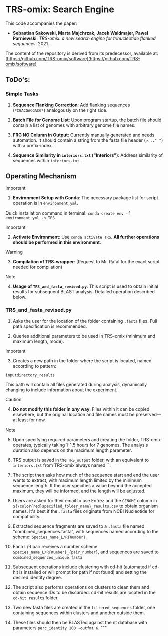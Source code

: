 # TRS-omix: Search Engine

This code accompanies the paper:

- **Sebastian Sakowski, Marta Majchrzak, Jacek Waldmajer, Pawel Parniewski**: *TRS-omix: a new search engine for trinucleotide flanked sequences*. 2021.

The content of the repository is derived from its predecessor, available at:
[https://github.com/TRS-omix/software](https://github.com/TRS-omix/software)

## ToDo's:

### Simple Tasks

1. **Sequence Flanking Correction**: Add flanking sequences (`*CGACGACGACG*`) analogously on the right side.

2. **Batch File for Genome List**: Upon program startup, the batch file should contain a list of genomes with arbitrary genome file names.

3. **FRG NO Column in Output**: Currently manually generated and needs automation. It should contain a string from the fasta file header (`>..." "`) with a prefix-index.

4. **Sequence Similarity in `interiors.txt` ("Interiors")**: Address similarity of sequences within `interiors.txt`.

## Operating Mechanism
> [!IMPORTANT]
> 1. **Environment Setup with Conda**: The necessary package list for script operation is in `environment.yml`.
   
   Quick installation command in terminal: `conda create env -f environment.yml -n TRS`

> [!IMPORTANT]
> 2. **Activate Environment**: Use `conda activate TRS`. **All further operations should be performed in this environment**.

> [!WARNING]
> 3. **Compilation of TRS-wrapper**: (Request to Mr. Rafal for the exact script needed for compilation)

> [!NOTE]
> 4. **Usage of `TRS_and_fasta_revised.py`**: This script is used to obtain initial results for subsequent BLAST analysis. Detailed operation described below.

### TRS_and_fasta_revised.py

1. Asks the user for the location of the folder containing `.fasta` files. Full path specification is recommended.

2. Queries additional parameters to be used in TRS-omix (minimum and maximum length, mode).

> [!IMPORTANT]
> 3. Creates a new path in the folder where the script is located, named according to pattern:
> 
>  `inputdirectory_results`
> 
> This path will contain all files generated during analysis, dynamically changing to include information about the experiment.

> [!CAUTION]
> 4. **Do not modify this folder in _any_ way**. Files within it can be copied elsewhere, but the original location and file names must be preserved—at least for now.

> [!NOTE]
> 5. Upon specifying required parameters and creating the folder, TRS-omix operates, typically taking 1-1.5 hours for 7 genomes. The analysis duration also depends on the maximum length parameter.

6. TRS output is saved in the `TRS_output` folder, with an equivalent to `interiors.txt` from TRS-omix always named ``.

7. The script then asks how much of the sequence start and end the user wants to extract, with maximum length limited by the minimum sequence length. If the user specifies a value beyond the accepted maximum, they will be informed, and the length will be adjusted.

8. Users are asked for their email to use Entrez and the `GENOME` column in `${\color{red}specified_folder_name}_results.csv` to obtain organism names. It's best if the `.fasta` files originate from NCBI Nucleotide for compatibility.

9. Extracted sequence fragments are saved to a `.fasta` file named "combined_sequences.fasta", with sequences named according to the scheme: `Species_name_L/R{number}`.

10. Each L/R pair receives a number scheme `Species_name_L/R{number}_{pair_number}`, and sequences are saved to `combined_sequences_unique.fasta`.

11. Subsequent operations include clustering with cd-hit (automated if cd-hit is installed or will prompt for path if not found) and setting the desired identity degree.

12. The script also performs operations on clusters to clean them and obtain sequence IDs to be discarded. cd-hit results are located in the `cd-hit results` folder.

13. Two new fasta files are created in the `filtered_sequences` folder, one containing sequences within clusters and another outside them.

14. These files should then be BLASTed against the nt database with parameters `perc_identity 100 -outfmt 6`.
"""
